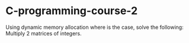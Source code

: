# C-programming-course-2

Using dynamic memory allocation where is the case, solve the following:
Multiply 2 matrices of integers.
